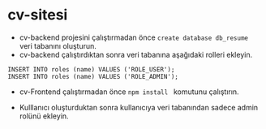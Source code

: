 # cv-sitesi
* cv-backend projesini çalıştırmadan önce ``` create database db_resume  ``` veri tabanını oluşturun.
* cv-backend çalıştırdıktan sonra veri tabanına aşağıdaki rolleri ekleyin.

```
INSERT INTO roles (name) VALUES ('ROLE_USER');
INSERT INTO roles (name) VALUES ('ROLE_ADMIN');

```
* cv-Frontend çalıştırmadan önce  ``` npm install  ``` komutunu çalıştırın.

* Kulllanıcı oluşturduktan sonra kullanıcıya veri tabanından sadece admin rolünü ekleyin.
